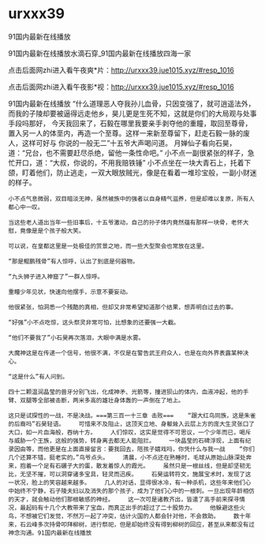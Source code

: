# urxxx39
91国内最新在线播放

91国内最新在线播放水滴石穿_91国内最新在线播放四海一家

点击后面网zhi进入看午夜爽*片：http://urxxx39.jue1015.xyz/#resp_1016

点击后面网zhi进入看午夜影*视：http://urxxx39.jue1015.xyz/#resp_1016

91国内最新在线播放    “什么道理恶人夺我孙儿血骨，只因变强了，就可逍遥法外，而我的子陵却要被逼得远走他乡，昊儿更是生死不知，这就是你们的大局观与处事手段吗那好， 今天我回来了，石毅在哪里我要亲手剥夺他的重瞳，取回至尊骨，置入另一人的体垩内，再造一个至尊。这样一来新至尊留下，赶走石毅一脉的废人，这样可好与 你说的一般无二”十五爷大声喝问道。    月婵仙子看向石昊，道：“兄台，也不需要赶尽杀绝，留他一条性命吧。”    小不点一副很紧张的样子，急忙开口，道：“大叔，你说的，不用我赔铁锤”    小不点坐在一块大青石上，托着下颌，盯着他们，防止逃走，一双大眼放贼光，像是在看着一堆珍宝般，一副小财迷的样子。

    小不点气息微弱，双目暗淡无神，虽然被族中的强者以自身精气滋养，但是却难以复原，所有人都心中一叹。

    当这些老人道出当年一些旧事后，十五爷激动，自己的孙子体内竟然蕴有那样一块骨，老怀大慰，竟像是是个孩子般大笑。

    可以说，在皇都这里是一处极佳的赏景之地，而一些大型聚会也常放在这里。

    “那是鲲鹏残骨”有人惊呼，认出了到底是何器物。

    “九头狮子进入神窟了”一群人惊呼。

    重瞳少年见状，快速向他摆手，示意不要妄动。

    他很紧张，怕洞悉一个残酷的真相，但却又非常希望知道那个结果，想弄明白过去的事。

    “好强”小不点吃惊，这头祭灵非常可怕，比想象的还要强一大截。

    “他们不要我了”小石昊再次落泪，大眼中满是水雾。

    大魔神这是在传递一个信号，他很不满，不仅是在警告武王府众人，也是在向外界表露某种决心。

    “这是什么”有人问到。

    四十二颗温润晶莹的兽牙分别飞出，化成神矛、光箭等，撞进狈山的体内，血液冲起，他的手臂、双腿等全部被击断，两米多高的雄壮身体轰的一声倒在了地上。

    这只是试探性的一战，不是决战。===第三百一十三章 击败===    “跟大红鸟同族，这是朱雀的后裔吗”石昊轻语。    可惜来不及阻止，这顶天立地、身躯耸入云层上方的庞大生灵张口了大口，如一片血海般，吞纳十方。    人们惊叹，这实是觉得不可思议，一个少年而已，喝斥与威胁一个王族，这般的强势，转身离去都无人能阻拦。    一块晶莹的石碑浮现，上面有纪录因由等，而他更是在上面直接留言：要我回去，陪孩子嬉戏吗，你凭什么与我一战    “你们几个还算不错，挺老实的。”鸟爷点头。    清晨，小不点还在熟睡时，毛球从原始山脉深处奔来，抱着一个足有石碾子大的蛋，散发着惊人的霞光。    虽然只是一根丝线，但是却坚韧无比，无坚不摧，可以洞穿诸多宝具，轻灵而迅疾。    石昊运转符文，施展宝术时，发现了这一状况，脸上的笑容越来越多。    几人的对话，显得很冰冷，有一种杀机，这些年来他们心中始终不宁静，石子陵夫妇以及消失的那个孩子，成为了他们心中的一根刺。一旦出现年龄相仿的天才，就会触动他们那根敏感的神经。    这一次可是诸教齐出，皆遣了高手前来探寻情况，最起码有十几个大教带来了宝血，而真正出手的超过了二十股势力。    他躲避这些火鸟，不想被它们发觉，不然万一起了冲突，估计火国的人都会针对他，不会救助。    数十年来，石云峰多次持骨叩拜柳树，进行祭祀，但是却始终没有得到柳树的回应，甚至从来都没有过神念沟通。91国内最新在线播放
